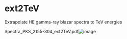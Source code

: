 # ext2TeV
Extrapolate HE gamma-ray blazar spectra to TeV energies

Spectra_PKS_2155-304_ext2TeV.pdf![image](https://user-images.githubusercontent.com/2607760/115795107-2e90e800-a3c7-11eb-8d07-24cc0e55b476.png)
